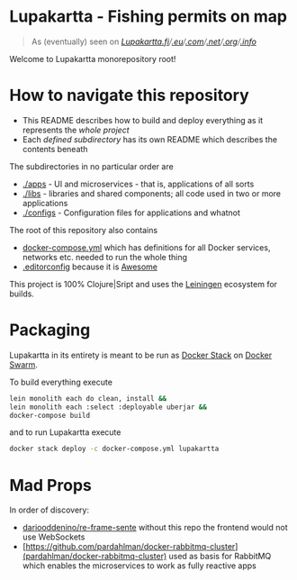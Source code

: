 # Lupakartta - Fishing permits on map

> As (eventually) seen on _[Lupakartta.fi](http://lupakartta.fi)/[.eu](http://lupakartta.eu)/[.com](http://lupakartta.com)/[.net](http://lupakartta.net)/[.org](http://lupakartta.org)/[.info](http://lupakartta.info)_

Welcome to Lupakartta monorepository root!

# How to navigate this repository

 - This README describes how to build and deploy everything as it represents the _whole project_
 - Each _defined subdirectory_ has its own README which describes the contents beneath

The subdirectories in no particular order are
 - [./apps](./apps) - UI and microservices - that is, applications of all sorts
 - [./libs](./libs) - libraries and shared components; all code used in two or more applications
 - [./configs](.configs) -  Configuration files for applications and whatnot
 
The root of this repository also contains

 - [docker-compose.yml](docker-compose.yml) which has definitions for all Docker services, networks etc. needed to run the whole thing
 - [.editorconfig](.editorconfig) because it is [Awesome](https://editorconfig.org/)

This project is 100% Clojure|Sript and uses the [Leiningen](https://leiningen.org/) ecosystem for builds.

# Packaging

Lupakartta in its entirety is meant to be run as [Docker Stack](https://docs.docker.com/get-started/part5/) on [Docker Swarm](https://docs.docker.com/get-started/part4/).

To build everything execute
```sh
lein monolith each do clean, install &&
lein monolith each :select :deployable uberjar &&
docker-compose build
```
and to run Lupakartta execute
```sh
docker stack deploy -c docker-compose.yml lupakartta
```

# Mad Props

In order of discovery:

 - [dariooddenino/re-frame-sente](https://github.com/dariooddenino/re-frame-sente/) without this repo the frontend would not use WebSockets
 - [https://github.com/pardahlman/docker-rabbitmq-cluster](pardahlman/docker-rabbitmq-cluster) used as basis for RabbitMQ which enables the microservices to work as fully reactive apps
